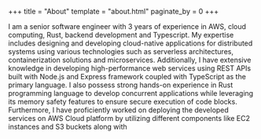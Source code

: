 +++
title = "About"
template = "about.html"
paginate_by = 0
+++

I am a senior software engineer with 3 years of experience in AWS, cloud computing, Rust, backend development and Typescript. 
My expertise includes designing and developing cloud-native applications for distributed systems using various technologies such as serverless architectures, containerization solutions and microservices. 
Additionally, I have extensive knowledge in developing high-performance web services using REST APIs built with Node.js and Express framework coupled with TypeScript as the primary language. 
I also possess strong hands-on experience in Rust programming language to develop concurrent applications while leveraging its memory safety features to ensure secure execution of code blocks. 
Furthermore, I have proficiently worked on deploying the developed services on AWS Cloud platform by utilizing different components like EC2 instances and S3 buckets along with